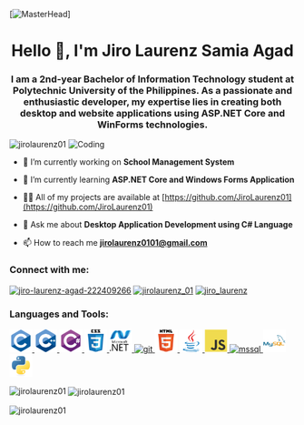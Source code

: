 [![MasterHead](https://i.pinimg.com/originals/ef/7b/99/ef7b997a73c1f7ea3fca18bfb214f938.gif)]
<h1 align="center">Hello 👋, I'm Jiro Laurenz Samia Agad</h1>
<h3 align="center">I am a 2nd-year Bachelor of Information Technology student at Polytechnic University of the Philippines. As a passionate and enthusiastic developer, my expertise lies in creating both desktop and website applications using ASP.NET Core and WinForms technologies.</h3>
<img align="right" alt="Coding" width="400" src="https://cdn.myportfolio.com/2fcfcb103788251450a8304378dffded/a62c047f-8369-493c-ab14-71ef51bebc55_rw_1200.gif?h=e8c7ce55b326319eaca316cc1e74518f">


<p align="left"> <img src="https://komarev.com/ghpvc/?username=jirolaurenz01&label=Profile%20views&color=0e75b6&style=flat" alt="jirolaurenz01" /> </p>


- 🔭 I’m currently working on **School Management System**

- 🌱 I’m currently learning **ASP.NET Core and Windows Forms Application**

- 👨‍💻 All of my projects are available at [https://github.com/JiroLaurenz01](https://github.com/JiroLaurenz01)

- 💬 Ask me about **Desktop Application Development using C# Language**

- 📫 How to reach me **jirolaurenz0101@gmail.com**


<h3 align="left">Connect with me:</h3>
<p align="left">
<a href="https://linkedin.com/in/jiro-laurenz-agad-222409266" target="blank"><img align="center" src="https://raw.githubusercontent.com/rahuldkjain/github-profile-readme-generator/master/src/images/icons/Social/linked-in-alt.svg" alt="jiro-laurenz-agad-222409266" height="30" width="40" /></a>
<a href="https://www.codechef.com/users/jirolaurenz_01" target="blank"><img align="center" src="https://cdn.jsdelivr.net/npm/simple-icons@3.1.0/icons/codechef.svg" alt="jirolaurenz_01" height="30" width="40" /></a>
<a href="https://www.leetcode.com/jiro_laurenz" target="blank"><img align="center" src="https://raw.githubusercontent.com/rahuldkjain/github-profile-readme-generator/master/src/images/icons/Social/leet-code.svg" alt="jiro_laurenz" height="30" width="40" /></a>
</p>


<h3 align="left">Languages and Tools:</h3>
<p align="left"> <a href="https://www.cprogramming.com/" target="_blank" rel="noreferrer"> <img src="https://raw.githubusercontent.com/devicons/devicon/master/icons/c/c-original.svg" alt="c" width="40" height="40"/> </a> <a href="https://www.w3schools.com/cpp/" target="_blank" rel="noreferrer"> <img src="https://raw.githubusercontent.com/devicons/devicon/master/icons/cplusplus/cplusplus-original.svg" alt="cplusplus" width="40" height="40"/> </a> <a href="https://www.w3schools.com/cs/" target="_blank" rel="noreferrer"> <img src="https://raw.githubusercontent.com/devicons/devicon/master/icons/csharp/csharp-original.svg" alt="csharp" width="40" height="40"/> </a> <a href="https://www.w3schools.com/css/" target="_blank" rel="noreferrer"> <img src="https://raw.githubusercontent.com/devicons/devicon/master/icons/css3/css3-original-wordmark.svg" alt="css3" width="40" height="40"/> </a> <a href="https://dotnet.microsoft.com/" target="_blank" rel="noreferrer"> <img src="https://raw.githubusercontent.com/devicons/devicon/master/icons/dot-net/dot-net-original-wordmark.svg" alt="dotnet" width="40" height="40"/> </a> <a href="https://git-scm.com/" target="_blank" rel="noreferrer"> <img src="https://www.vectorlogo.zone/logos/git-scm/git-scm-icon.svg" alt="git" width="40" height="40"/> </a> <a href="https://www.w3.org/html/" target="_blank" rel="noreferrer"> <img src="https://raw.githubusercontent.com/devicons/devicon/master/icons/html5/html5-original-wordmark.svg" alt="html5" width="40" height="40"/> </a> <a href="https://www.java.com" target="_blank" rel="noreferrer"> <img src="https://raw.githubusercontent.com/devicons/devicon/master/icons/java/java-original.svg" alt="java" width="40" height="40"/> </a> <a href="https://developer.mozilla.org/en-US/docs/Web/JavaScript" target="_blank" rel="noreferrer"> <img src="https://raw.githubusercontent.com/devicons/devicon/master/icons/javascript/javascript-original.svg" alt="javascript" width="40" height="40"/> </a> <a href="https://www.microsoft.com/en-us/sql-server" target="_blank" rel="noreferrer"> <img src="https://www.svgrepo.com/show/303229/microsoft-sql-server-logo.svg" alt="mssql" width="40" height="40"/> </a> <a href="https://www.mysql.com/" target="_blank" rel="noreferrer"> <img src="https://raw.githubusercontent.com/devicons/devicon/master/icons/mysql/mysql-original-wordmark.svg" alt="mysql" width="40" height="40"/> </a> <a href="https://www.python.org" target="_blank" rel="noreferrer"> <img src="https://raw.githubusercontent.com/devicons/devicon/master/icons/python/python-original.svg" alt="python" width="40" height="40"/> </a> </p>


<p><img align="left" src="https://github-readme-stats.vercel.app/api/top-langs?username=jirolaurenz01&show_icons=true&locale=en&layout=compact" alt="jirolaurenz01" /></p>

<p>&nbsp;<img align="center" src="https://github-readme-stats.vercel.app/api?username=jirolaurenz01&show_icons=true&locale=en" alt="jirolaurenz01" /></p>

<p><img align="center" src="https://github-readme-streak-stats.herokuapp.com/?user=jirolaurenz01&" alt="jirolaurenz01" /></p>

